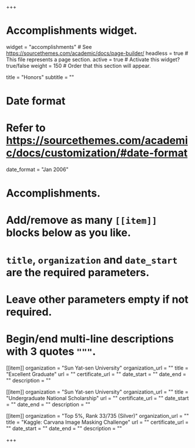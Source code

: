 +++
# Accomplishments widget.
widget = "accomplishments"  # See https://sourcethemes.com/academic/docs/page-builder/
headless = true  # This file represents a page section.
active = true  # Activate this widget? true/false
weight = 150  # Order that this section will appear.

title = "Honors"
subtitle = ""

# Date format
#   Refer to https://sourcethemes.com/academic/docs/customization/#date-format
date_format = "Jan 2006"

# Accomplishments.
#   Add/remove as many `[[item]]` blocks below as you like.
#   `title`, `organization` and `date_start` are the required parameters.
#   Leave other parameters empty if not required.
#   Begin/end multi-line descriptions with 3 quotes `"""`.

[[item]]
  organization = "Sun Yat-sen University"
  organization_url = ""
  title = "Excellent Graduate"
  url = ""
  certificate_url = ""
  date_start = ""
  date_end = ""
  description = ""

[[item]]
  organization = "Sun Yat-sen University"
  organization_url = ""
  title = "Undergraduate National Scholarship"
  url = ""
  certificate_url = ""
  date_start = ""
  date_end = ""
  description = ""

[[item]]
  organization = "Top 5%, Rank 33/735 (Silver)"
  organization_url = ""
  title = "Kaggle: Carvana Image Masking Challenge"
  url = ""
  certificate_url = ""
  date_start = ""
  date_end = ""
  description = ""

+++
